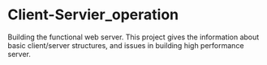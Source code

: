# Client-Servier_operation
Building the functional web server. This project gives the information about basic client/server structures, and issues in building high performance server.
